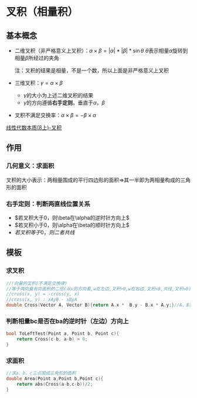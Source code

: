 # 叉积（相量积）

## 基本概念

+ 二维叉积（非严格意义上叉积）：$\alpha \times \beta=|\alpha|*|\beta|*\sin{\theta}$   $\theta$表示相量$\alpha$旋转到相量$\beta$所经过的夹角

  注：叉积的结果是相量，不是一个数，所以上面是非严格意义上叉积

+ 三维叉积：$\gamma =\alpha\times\beta$
  + $\gamma$的大小为上述二维叉积的结果
  + $\gamma$的方向遵循**右手定则**，垂直于$\alpha$，$\beta$
+ 叉积不满足交换率：$\alpha\times\beta =-\beta \times \alpha$

[线性代数本质(8上)-叉积](https://zhuanlan.zhihu.com/p/113326571)<!--其中行列式的部分没看懂，待知识完备后弄懂-->

## 作用

### 几何意义：求面积

叉积的大小表示：两相量围成的平行四边形的面积=>其一半即为两相量构成的三角形的面积

### 右手定则：判断两直线位置关系

+ $若叉积大于0，则\beta在\alpha的逆时针方向上$
+ $若叉积小于0，则\alpha在\beta的顺时针方向上$
+ $若叉积等于0，则二者共线$

## 模板

### 求叉积

```c++
//!向量的叉积(不满足交换律)
//等于两向量有向面积的二倍(从v的方向看,w在左边,叉积>0,w在右边,叉积<0,共线,叉积=0)
//cross(x, y) = -cross(y, x)
//cross(x, y) : xAyB - xByA
double Cross(Vector A, Vector B){return A.x *  B.y - B.x * A.y;}//A、B为两相量
```

### 判断相量bc是否在ba的逆时针（左边）方向上

```c++
bool ToLeftTest(Point a, Point b, Point c){
    return Cross(c-b, a-b) > 0;
}
```

### 求面积

```c++
//求a、b、c三点围成三角形的面积
double Area(Point a,Point b,Point c){
    return abs(Cross(a-b,c-b))/2;
}
```

